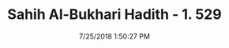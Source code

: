 ---
title        : "Sahih Al-Bukhari Hadith - 1. 529"
date         : 7/25/2018 1:50:27 PM
draft        : false
type         : "hadith"
layout       : "hadith"
BookCode     : "SHB"
VolumeNumber : "1"
HadithNumber : "529"
categories  :  ["Prayer Times-Superiority of the 'Asr prayer"]
tags  :  ["Qais"]
---